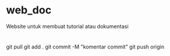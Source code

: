 # web_doc
Website untuk membuat tutorial atau dokumentasi
#
#
#

git pull
git add .
git commit -M "komentar commit"
git push origin
